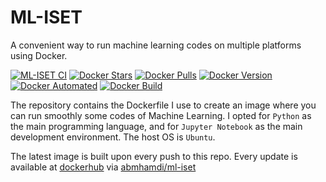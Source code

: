 # ML-ISET

A convenient way to run machine learning codes on multiple platforms using Docker.

[![ML-ISET CI](https://github.com/a-mhamdi/ml-iset/actions/workflows/docker-image.yml/badge.svg)](https://github.com/a-mhamdi/ml-iset/actions/workflows/docker-image.yml)
[![Docker Stars](https://img.shields.io/docker/stars/abmhamdi/ml-iset)](https://hub.docker.com/r/abmhamdi/ml-iset)
[![Docker Pulls](https://img.shields.io/docker/pulls/abmhamdi/ml-iset)](https://hub.docker.com/r/abmhamdi/ml-iset)
[![Docker Version](https://img.shields.io/docker/v/abmhamdi/ml-iset?sort=semver)](https://hub.docker.com/r/abmhamdi/ml-iset)
[![Docker Automated](https://img.shields.io/docker/cloud/automated/abmhamdi/ml-iset)](https://hub.docker.com/r/abmhamdi/ml-iset)
[![Docker Build](https://img.shields.io/docker/cloud/build/abmhamdi/ml-iset)](https://hub.docker.com/r/abmhamdi/ml-iset)

The repository contains the Dockerfile I use to create an image where you can run smoothly some codes of Machine Learning. I opted for `Python` as the main programming language, and for `Jupyter Notebook` as the main development environment. The host OS is `Ubuntu`.

The latest image is built upon every push to this repo. Every update is available at [dockerhub](https://hub.docker.com/) via [abmhamdi/ml-iset](https://hub.docker.com/repository/docker/abmhamdi/ml-iset)
